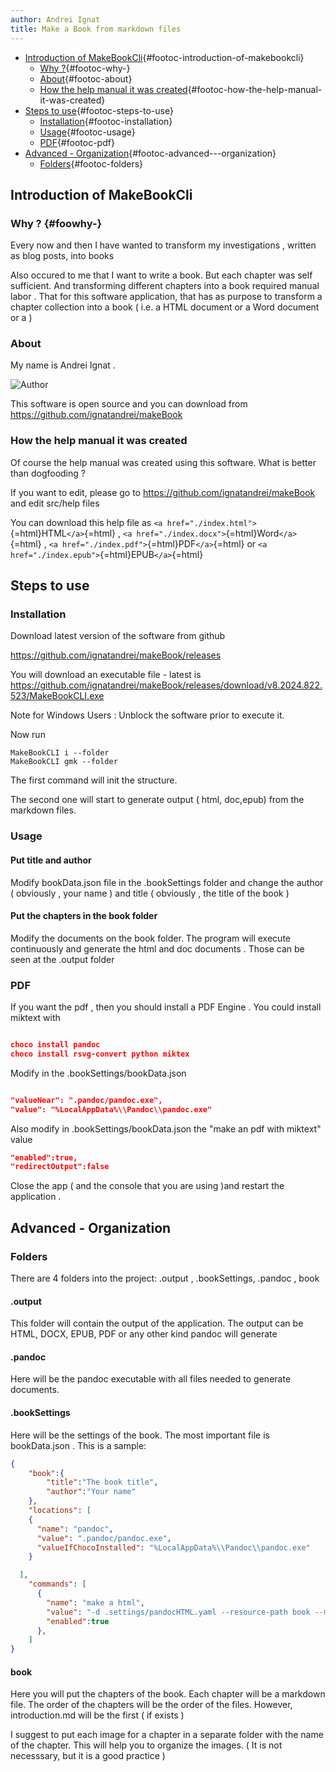 ```yaml
---
author: Andrei Ignat
title: Make a Book from markdown files
---
```


-   [Introduction of
    MakeBookCli](#introduction-of-makebookcli){#footoc-introduction-of-makebookcli}
    -   [Why ?](#why-){#footoc-why-}
    -   [About](#about){#footoc-about}
    -   [How the help manual it was
        created](#how-the-help-manual-it-was-created){#footoc-how-the-help-manual-it-was-created}
-   [Steps to use](#steps-to-use){#footoc-steps-to-use}
    -   [Installation](#installation){#footoc-installation}
    -   [Usage](#usage){#footoc-usage}
    -   [PDF](#pdf){#footoc-pdf}
-   [Advanced -
    Organization](#advanced---organization){#footoc-advanced---organization}
    -   [Folders](#folders){#footoc-folders}

## Introduction of MakeBookCli

### Why ? {#foowhy-}

Every now and then I have wanted to transform my investigations ,
written as blog posts, into books

Also occured to me that I want to write a book. But each chapter was
self sufficient. And transforming different chapters into a book
required manual labor . That for this software application, that has as
purpose to transform a chapter collection into a book ( i.e. a HTML
document or a Word document or a )

### About

My name is Andrei Ignat .

![Author](./Introduction_Assets/author.jpg "Author")

This software is open source and you can download from
<https://github.com/ignatandrei/makeBook>

### How the help manual it was created

Of course the help manual was created using this software. What is
better than dogfooding ?

If you want to edit, please go to
<https://github.com/ignatandrei/makeBook> and edit src/help files

You can download this help file as
`<a href="./index.html">`{=html}HTML`</a>`{=html} ,
`<a href="./index.docx">`{=html}Word`</a>`{=html} ,
`<a href="./index.pdf">`{=html}PDF`</a>`{=html} or
`<a href="./index.epub">`{=html}EPUB`</a>`{=html}

## Steps to use

### Installation

Download latest version of the software from github

<https://github.com/ignatandrei/makeBook/releases>

You will download an executable file - latest is
<https://github.com/ignatandrei/makeBook/releases/download/v8.2024.822.523/MakeBookCLI.exe>

Note for Windows Users : Unblock the software prior to execute it.

Now run

    MakeBookCLI i --folder 
    MakeBookCLI gmk --folder

The first command will init the structure.

The second one will start to generate output ( html, doc,epub) from the
markdown files.

### Usage

#### Put title and author

Modify bookData.json file in the .bookSettings folder and change the
author ( obviously , your name ) and title ( obviously , the title of
the book )

#### Put the chapters in the book folder

Modify the documents on the book folder. The program will execute
continuously and generate the html and doc documents . Those can be seen
at the .output folder

### PDF

If you want the pdf , then you should install a PDF Engine . You could
install miktext with

``` json

choco install pandoc
choco install rsvg-convert python miktex
```

Modify in the .bookSettings/bookData.json

``` json

"valueNear": ".pandoc/pandoc.exe",
"value": "%LocalAppData%\\Pandoc\\pandoc.exe"
```

Also modify in .bookSettings/bookData.json the \"make an pdf with
miktext\" value

``` json
"enabled":true,
"redirectOutput":false
```

Close the app ( and the console that you are using )and restart the
application .

## Advanced - Organization

### Folders

There are 4 folders into the project: .output , .bookSettings, .pandoc ,
book

#### .output

This folder will contain the output of the application. The output can
be HTML, DOCX, EPUB, PDF or any other kind pandoc will generate

#### .pandoc

Here will be the pandoc executable with all files needed to generate
documents.

#### .bookSettings

Here will be the settings of the book. The most important file is
bookData.json . This is a sample:

``` json
{
    "book":{
        "title":"The book title",
        "author":"Your name"
    },
    "locations": [
    {
      "name": "pandoc",
      "value": ".pandoc/pandoc.exe",
      "valueIfChocoInstalled": "%LocalAppData%\\Pandoc\\pandoc.exe"
    }

  ],
    "commands": [
      {
        "name": "make a html",
        "value": "-d .settings/pandocHTML.yaml --resource-path book --metadata=title:\"{title}\" --metadata=author:\"{author}\" --title \"{title}\" -o .output/index.html",
        "enabled":true
      },      
    ]
}
```

#### book

Here you will put the chapters of the book. Each chapter will be a
markdown file. The order of the chapters will be the order of the files.
However, introduction.md will be the first ( if exists )

I suggest to put each image for a chapter in a separate folder with the
name of the chapter. This will help you to organize the images. ( It is
not necesssary, but it is a good practice )
